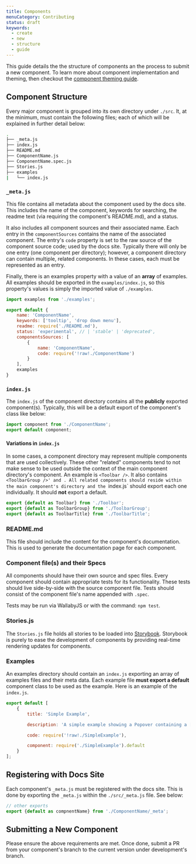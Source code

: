 ```yaml
---
title: Components
menuCategory: Contributing
status: draft
keywords:
  - create
  - new
  - structure
  - guide
---
```


This guide details the the structure of components an the process to submit a new component. To learn more about component implementation and theming, then checkout the [component theming guide](/pages/Theming-Components).

## Component Structure

Every major component is grouped into its own directory under `./src`. It, at the minimum, must contain the following files; each of which will be explained in further detail below:

```bash
.
├── _meta.js
├── index.js
├── README.md
├── ComponentName.js
├── ComponentName.spec.js
├── Stories.js
├── examples
|   └── index.js
```

### `_meta.js`
This file contains all metadata about the component used by the docs site. This includes the name of the component, keywords for searching, the readme text (via requiring the component's README.md), and a status.

It also includes all component sources and their associated name. Each entry in the `componentSources` contains the name of the associated component. The entry's `code` property is set to the raw source of the component source code; used by the docs site. Typically there will only be one entry (one component per directory); however, a component directory can contain multiple, related components. In these cases, each must be represented as an entry.

Finally, there is an examples property with a value of an **array** of examples. All examples should be exported in the `examples/index.js`, so this property's values is simply the imported value of `./examples`.

```js
import examples from './examples';

export default {
    name: 'ComponentName',
    keywords: ['tooltip', 'drop down menu'],
    readme: require('./README.md'),
    status: 'experimental', // | 'stable' | 'deprecated',
    componentsSources: [
        {
            name: 'ComponentName',
            code: require('!raw!./ComponentName')
        }
    ],
    examples
}
```

### `index.js`
The `index.js` of the component directory contains all the **publicly** exported component(s). Typically, this will be a default export of the component's class like below:

```js
import component from './ComponentName';
export default component;
```

#### Variations in `index.js`
In some cases, a component directory may represent multiple components that are used collectively. These other "related" components tend to not make sense to be used outside the context of the main component directory's component. An example is `<Toolbar />`. It also  contains `<ToolbarGroup />' and `<ToolbarTitle />`. All related components should reside within the main component's directory and the `index.js` should export each one individually. It should **not** export a default.

```js
export {default as Toolbar} from './Toolbar';
export {default as ToolbarGroup} from './ToolbarGroup';
export {default as ToolbarTitle} from './ToolbarTitle';
```

### README.md
This file should include the content for the component's documentation. This is used to generate the documentation page for each component.

### Component file(s) and their Specs
All components should have their own source and spec files. Every component should contain appropriate tests for its functionality. These tests should live side-by-side with the source component file. Tests should consist of the component file's name appended with `.spec`.

Tests may be run via WallabyJS or with the command: `npm test`.

### Stories.js
The `Stories.js` file holds all stories to be loaded into [Storybook](https://github.com/kadirahq/react-storybook). Storybook is purely to ease the development of components by providing real-time rendering updates for components.

### Examples
An examples directory should contain an `index.js` exporting an array of examples files and their meta data. Each example file **must export a default** component class to be used as the example. Here is an example of the `index.js`.

```js
export default [
    {
        title: 'Simple Example',

        description: 'A simple example showing a Popover containing a [Menu](/#/components/menu). It can be also closed by clicking away from the Popover.',

        code: require('!raw!./SimpleExample'),

        component: require('./SimpleExample').default
    }
];
```

## Registering with Docs Site
Each component's `_meta.js` must be registered with the docs site. This is done by exporting the `_meta.js` within the `./src/_meta.js` file. See below:

```js
// other exports
export {default as compnentName} from './ComponentName/_meta';
```

## Submitting a New Component
Please ensure the above requirements are met. Once done, submit a PR from your component's branch to the current version under development's branch.
